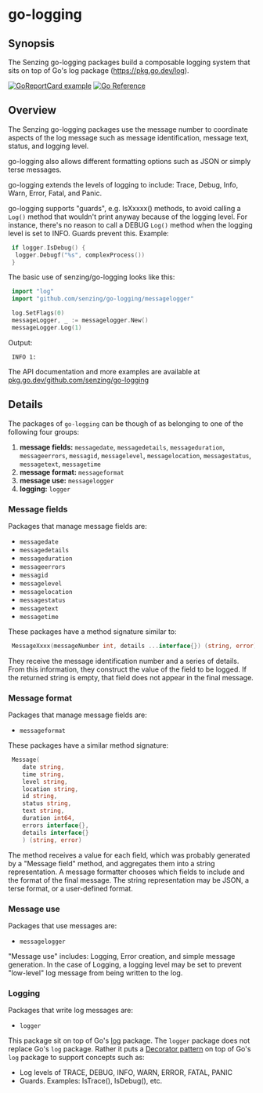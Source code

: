 # go-logging

## Synopsis

The Senzing go-logging packages build a composable logging system
that sits on top of Go's log package (<https://pkg.go.dev/log>).

[![GoReportCard example](https://goreportcard.com/badge/github.com/senzing/go-logging)](https://goreportcard.com/report/github.com/senzing/go-logging)
[![Go Reference](https://pkg.go.dev/badge/github.com/senzing/go-logging.svg)](https://pkg.go.dev/github.com/senzing/go-logging)

## Overview

The Senzing go-logging packages use the message number to coordinate aspects of the log message such as
message identification, message text, status, and logging level.

go-logging also allows different formatting options such as JSON or simply terse messages.

go-logging extends the levels of logging to include:
Trace, Debug, Info, Warn, Error, Fatal, and Panic.

go-logging supports "guards",
e.g. IsXxxxx() methods,
to avoid calling a `Log()` method that
wouldn't print anyway because of the logging level.
For instance, there's no reason to call a DEBUG `Log()` method when the
logging level is set to INFO.  Guards prevent this.
Example:

```go
 if logger.IsDebug() {
  logger.Debugf("%s", complexProcess())
 }
```

The basic use of senzing/go-logging looks like this:

```go
 import "log"
 import "github.com/senzing/go-logging/messagelogger"

 log.SetFlags(0)
 messageLogger, _ := messagelogger.New()
 messageLogger.Log(1)
```

Output:

```console
 INFO 1:
```

The API documentation and more examples are available at
[pkg.go.dev/github.com/senzing/go-logging](https://pkg.go.dev/github.com/senzing/go-logging)

## Details

The packages of `go-logging` can be though of as belonging to one of the following four groups:

1. **message fields:** `messagedate`, `messagedetails`, `messageduration`, `messageerrors`, `messagid`, `messagelevel`, `messagelocation`, `messagestatus`, `messagetext`, `messagetime`
1. **message format:** `messageformat`
1. **message use:** `messagelogger`
1. **logging:**  `logger`

### Message fields

Packages that manage message fields are:

- `messagedate`
- `messagedetails`
- `messageduration`
- `messageerrors`
- `messagid`
- `messagelevel`
- `messagelocation`
- `messagestatus`
- `messagetext`
- `messagetime`

These packages have a method signature similar to:

```go
 MessageXxxx(messageNumber int, details ...interface{}) (string, error)
```

They receive the message identification number and a series of details.
From this information, they construct the value of the field to be logged.
If the returned string is empty, that field does not appear in the final message.

### Message format

Packages that manage message fields are:

- `messageformat`

These packages have a similar method signature:

```go
 Message(
    date string,
    time string,
    level string,
    location string,
    id string,
    status string,
    text string,
    duration int64,
    errors interface{},
    details interface{}
    ) (string, error)
```

The method receives a value for each field,
which was probably generated by a "Message field" method,
and aggregates them into a string representation.
A message formatter chooses which fields to include and the format of the final message.
The string representation may be JSON, a terse format, or a user-defined format.

### Message use

Packages that use messages are:

- `messagelogger`

"Message use" includes: Logging, Error creation, and simple message generation.
In the case of Logging, a logging level may be set to prevent "low-level" log message from being written to the log.

### Logging

Packages that write log messages are:

- `logger`

This package sit on top of Go's
[log](https://pkg.go.dev/log)
package.
The `logger` package does not replace Go's `log` package.
Rather it puts a
[Decorator pattern](https://en.wikipedia.org/wiki/Decorator_pattern)
on top of Go's `log` package to support concepts such as:

- Log levels of TRACE, DEBUG, INFO, WARN, ERROR, FATAL, PANIC
- Guards.  Examples: IsTrace(), IsDebug(), etc.

